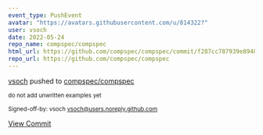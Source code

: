 ```yaml
---
event_type: PushEvent
avatar: "https://avatars.githubusercontent.com/u/814322?"
user: vsoch
date: 2022-05-24
repo_name: compspec/compspec
html_url: https://github.com/compspec/compspec/commit/f287cc787939e8948292a508f2087d96a1871ac0
repo_url: https://github.com/compspec/compspec
---
```


<a href='https://github.com/vsoch' target='_blank'>vsoch</a> pushed to <a href='https://github.com/compspec/compspec' target='_blank'>compspec/compspec</a>

<small>do not add unwritten examples yet

Signed-off-by: vsoch <vsoch@users.noreply.github.com></small>

<a href='https://github.com/compspec/compspec/commit/f287cc787939e8948292a508f2087d96a1871ac0' target='_blank'>View Commit</a>